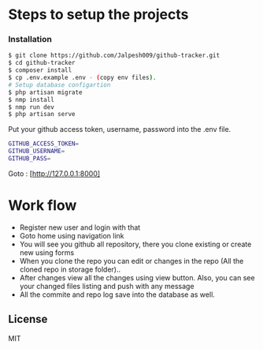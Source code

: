 # Steps to setup the projects

### Installation

```sh
$ git clone https://github.com/Jalpesh009/github-tracker.git
$ cd github-tracker
$ composer install
$ cp .env.example .env - (copy env files).
# Setup database configartion
$ php artisan migrate
$ nmp install
$ nmp run dev
$ php artisan serve
```
Put your github access token, username, password into the .env file.
```sh
GITHUB_ACCESS_TOKEN=
GITHUB_USERNAME=
GITHUB_PASS=
```
Goto : [http://127.0.0.1:8000]

# Work flow
  - Register new user and login with that
  - Goto home using navigation link
  - You will see you github all repository, there you clone existing or create new using forms
  - When you clone the repo you can edit or changes in the repo (All the cloned repo in storage folder)..
  - After changes view all the changes using view button. Also, you can see your changed files listing and push with any message
  - All the commite and repo log save into the database as well.
  

License
----
MIT
